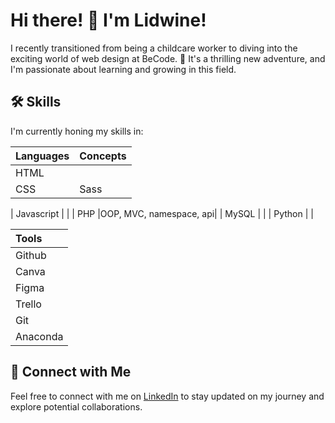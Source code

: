 # Hi there! 👋 I'm Lidwine!

I recently transitioned from being a childcare worker to diving into the exciting world of web design at BeCode. 🚀 It's a thrilling new adventure, and I'm passionate about learning and growing in this field.

## 🛠 Skills

I'm currently honing my skills in:


| Languages                      | Concepts                       |
| :--------                      | :----------------------------  |
| HTML         |           |
| CSS          | Sass      |

| Javascript   |           |
| PHP          |OOP, MVC, namespace, api|
| MySQL        |           |
| Python       |           |


| Tools                    |
| :--------                      |
| Github|
| Canva |
| Figma |
| Trello|
| Git   |
| Anaconda|



## 🔗 Connect with Me 

Feel free to connect with me on [LinkedIn](https://www.linkedin.com/in/lidwine-careme/) to stay updated on my journey and explore potential collaborations.
